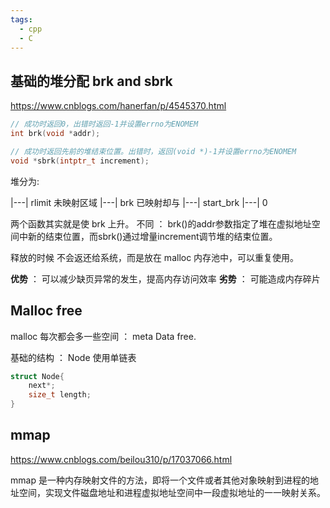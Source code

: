 ```yaml
---
tags:
  - cpp
  - C
---
```


## 基础的堆分配 brk and sbrk

https://www.cnblogs.com/hanerfan/p/4545370.html

```C
// 成功时返回0，出错时返回-1并设置errno为ENOMEM
int brk(void *addr);

// 成功时返回先前的堆结束位置。出错时，返回(void *)-1并设置errno为ENOMEM
void *sbrk(intptr_t increment);
```

堆分为:


|---| rlimit
  未映射区域
|---| brk
  已映射却与
|---| start_brk
|---| 0


两个函数其实就是使 brk 上升。 不同 ： brk()的addr参数指定了堆在虚拟地址空间中新的结束位置，而sbrk()通过增量increment调节堆的结束位置。

释放的时候 不会返还给系统，而是放在 malloc 内存池中，可以重复使用。

**优势** ： 可以减少缺页异常的发生，提高内存访问效率
**劣势** ： 可能造成内存碎片

## Malloc free

malloc 每次都会多一些空间 ： meta Data
free. 

基础的结构 ： Node 使用单链表

```c++
struct Node{
	next*;
	size_t length;
}
```

## mmap

https://www.cnblogs.com/beilou310/p/17037066.html

mmap 是一种内存映射文件的方法，即将一个文件或者其他对象映射到进程的地址空间，实现文件磁盘地址和进程虚拟地址空间中一段虚拟地址的一一映射关系。
